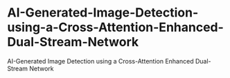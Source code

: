 # AI-Generated-Image-Detection-using-a-Cross-Attention-Enhanced-Dual-Stream-Network
AI-Generated Image Detection using a Cross-Attention Enhanced Dual-Stream Network
